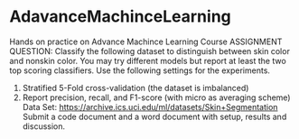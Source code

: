 # AdavanceMachinceLearning
Hands on practice on Advance Machince Learning Course
ASSIGNMENT QUESTION:
Classify the following dataset to distinguish between skin color and nonskin color. You may try different models but report at least the two top scoring classifiers. Use the following settings for the experiments.
1.	Stratified 5-Fold cross-validation (the dataset is imbalanced)
2.	Report precision, recall, and F1-score (with micro as averaging scheme)
Data Set: https://archive.ics.uci.edu/ml/datasets/Skin+Segmentation
Submit a code document and a word document with setup, results and discussion.
